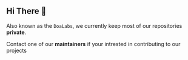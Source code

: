 ## Hi There 👋

Also known as the `DoaLabs`, we currently keep most of our repositories **private**. 

Contact one of our **maintainers** if your intrested in contributing to our projects
